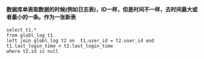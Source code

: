 #### 数据库单表取数据的时候(例如日志表)，ID一样，但是时间不一样，去时间最大或者最小的一条。作为一张新表

~~~
select t1.*
from globl_log t1
left join globl_log t2 on  t1.user_id = t2.user_id and t1.last_login_time < t2.last_login_time
where t2.id is null

~~~